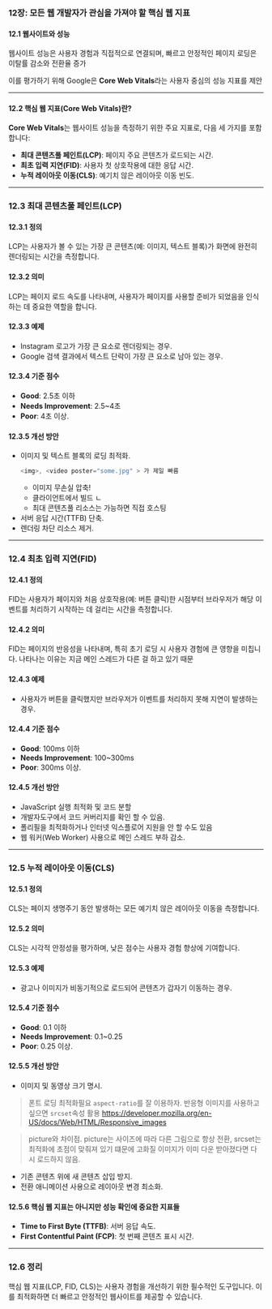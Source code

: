 ### 12장: 모든 웹 개발자가 관심을 가져야 할 핵심 웹 지표

#### 12.1 웹사이트와 성능
웹사이트 성능은 사용자 경험과 직접적으로 연결되며, 빠르고 안정적인 페이지 로딩은 이탈률 감소와 전환율 증가

이를 평가하기 위해 Google은 **Core Web Vitals**라는 사용자 중심의 성능 지표를 제안

---

#### 12.2 핵심 웹 지표(Core Web Vitals)란?
**Core Web Vitals**는 웹사이트 성능을 측정하기 위한 주요 지표로, 다음 세 가지를 포함합니다:
- **최대 콘텐츠풀 페인트(LCP)**: 페이지 주요 콘텐츠가 로드되는 시간.
- **최초 입력 지연(FID)**: 사용자 첫 상호작용에 대한 응답 시간.
- **누적 레이아웃 이동(CLS)**: 예기치 않은 레이아웃 이동 빈도.

---

### 12.3 최대 콘텐츠풀 페인트(LCP)

#### 12.3.1 정의
LCP는 사용자가 볼 수 있는 가장 큰 콘텐츠(예: 이미지, 텍스트 블록)가 화면에 완전히 렌더링되는 시간을 측정합니다.

#### 12.3.2 의미
LCP는 페이지 로드 속도를 나타내며, 사용자가 페이지를 사용할 준비가 되었음을 인식하는 데 중요한 역할을 합니다.

#### 12.3.3 예제
- Instagram 로고가 가장 큰 요소로 렌더링되는 경우.
- Google 검색 결과에서 텍스트 단락이 가장 큰 요소로 남아 있는 경우.

#### 12.3.4 기준 점수
- **Good**: 2.5초 이하
- **Needs Improvement**: 2.5~4초
- **Poor**: 4초 이상.

#### 12.3.5 개선 방안
- 이미지 및 텍스트 블록의 로딩 최적화.
    ```js
    <img>, <video poster="some.jpg" > 가 제일 빠름
    ```
    - 이미지 무손실 압축!
    - 클라이언트에서 빌드 ㄴ
    - 최대 콘텐츠풀 리소스는 가능하면 직접 호스팅
- 서버 응답 시간(TTFB) 단축.
- 렌더링 차단 리소스 제거.
---

### 12.4 최초 입력 지연(FID)

#### 12.4.1 정의
FID는 사용자가 페이지와 처음 상호작용(예: 버튼 클릭)한 시점부터 브라우저가 해당 이벤트를 처리하기 시작하는 데 걸리는 시간을 측정합니다.

#### 12.4.2 의미
FID는 페이지의 반응성을 나타내며, 특히 초기 로딩 시 사용자 경험에 큰 영향을 미칩니다. 나타나는 이유는 지금 메인 스레드가 다른 걸 하고 있기 때문

#### 12.4.3 예제
- 사용자가 버튼을 클릭했지만 브라우저가 이벤트를 처리하지 못해 지연이 발생하는 경우.

#### 12.4.4 기준 점수
- **Good**: 100ms 이하
- **Needs Improvement**: 100~300ms
- **Poor**: 300ms 이상.

#### 12.4.5 개선 방안
- JavaScript 실행 최적화 및 코드 분할
- 개발자도구에서 코드 커버리지를 확인 할 수 있음.
- 폴리필을 최적화하거나 인터넷 익스플로어 지원을 안 할 수도 있음
- 웹 워커(Web Worker) 사용으로 메인 스레드 부하 감소.

---

### 12.5 누적 레이아웃 이동(CLS)

#### 12.5.1 정의
CLS는 페이지 생명주기 동안 발생하는 모든 예기치 않은 레이아웃 이동을 측정합니다.

#### 12.5.2 의미
CLS는 시각적 안정성을 평가하며, 낮은 점수는 사용자 경험 향상에 기여합니다.

#### 12.5.3 예제
- 광고나 이미지가 비동기적으로 로드되어 콘텐츠가 갑자기 이동하는 경우.


#### 12.5.4 기준 점수
- **Good**: 0.1 이하
- **Needs Improvement**: 0.1~0.25
- **Poor**: 0.25 이상.

#### 12.5.5 개선 방안
- 이미지 및 동영상 크기 명시.
> 폰트 로딩 최적화필요
> `aspect-ratio`를 잘 이용하자.
> 반응형 이미지를 사용하고 싶으면 `srcset`속성 활용
https://developer.mozilla.org/en-US/docs/Web/HTML/Responsive_images

> picture와 차이점. picture는 사이즈에 따라 다른 그림으로 항상 전환, srcset는 최적화에 초점이 맞줘져 있기 떄문에 고화질 이미지가 이미 다운 받아졌다면 다시 로드하지 않음.

- 기존 콘텐츠 위에 새 콘텐츠 삽입 방지.
- 전환 애니메이션 사용으로 레이아웃 변경 최소화.

#### 12.5.6 핵심 웹 지표는 아니지만 성능 확인에 중요한 지표들
- **Time to First Byte (TTFB)**: 서버 응답 속도.
- **First Contentful Paint (FCP)**: 첫 번째 콘텐츠 표시 시간.

---

### 12.6 정리
핵심 웹 지표(LCP, FID, CLS)는 사용자 경험을 개선하기 위한 필수적인 도구입니다. 이를 최적화하면 더 빠르고 안정적인 웹사이트를 제공할 수 있습니다.
